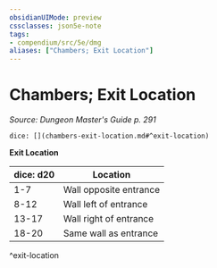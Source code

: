 ```yaml
---
obsidianUIMode: preview
cssclasses: json5e-note
tags:
- compendium/src/5e/dmg
aliases: ["Chambers; Exit Location"]
---
```

# Chambers; Exit Location
*Source: Dungeon Master's Guide p. 291* 

`dice: [](chambers-exit-location.md#^exit-location)`

**Exit Location**

| dice: d20 | Location |
|-----------|----------|
| 1-7 | Wall opposite entrance |
| 8-12 | Wall left of entrance |
| 13-17 | Wall right of entrance |
| 18-20 | Same wall as entrance |
^exit-location